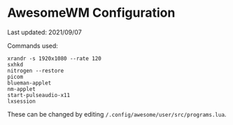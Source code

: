 # AwesomeWM Configuration
Last updated: 2021/09/07

Commands used:

    xrandr -s 1920x1080 --rate 120
    sxhkd
    nitrogen --restore
    picom
    blueman-applet
    nm-applet
    start-pulseaudio-x11
    lxsession
        
These can be changed by editing `/.config/awesome/user/src/programs.lua`.